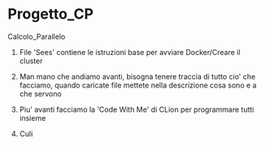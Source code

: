 # Progetto_CP
Calcolo_Parallelo


1) File 'Sees' contiene le istruzioni base per avviare Docker/Creare il cluster

2) Man mano che andiamo avanti, bisogna tenere traccia di tutto cio' che facciamo, quando caricate file mettete nella descrizione cosa sono e a che servono

3) Piu' avanti facciamo la 'Code With Me' di CLion per programmare tutti insieme

4) Culi
